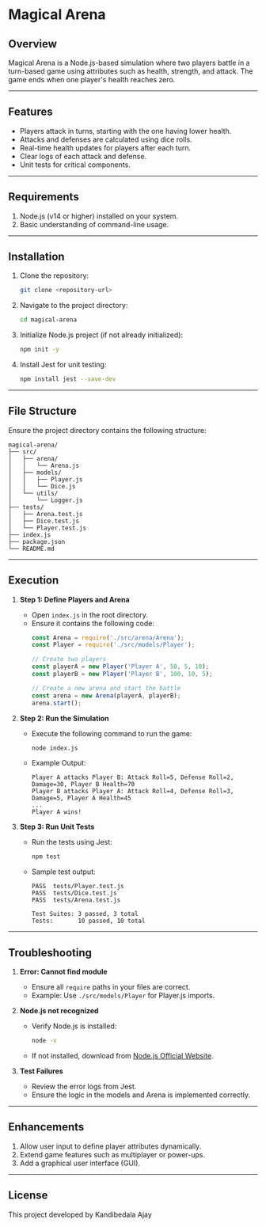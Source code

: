 # Magical Arena

## **Overview**
Magical Arena is a Node.js-based simulation where two players battle in a turn-based game using attributes such as health, strength, and attack. The game ends when one player's health reaches zero.

---

## **Features**
- Players attack in turns, starting with the one having lower health.
- Attacks and defenses are calculated using dice rolls.
- Real-time health updates for players after each turn.
- Clear logs of each attack and defense.
- Unit tests for critical components.

---

## **Requirements**
1. Node.js (v14 or higher) installed on your system.
2. Basic understanding of command-line usage.

---

## **Installation**
1. Clone the repository:
   ```bash
   git clone <repository-url>
   ```

2. Navigate to the project directory:
   ```bash
   cd magical-arena
   ```

3. Initialize Node.js project (if not already initialized):
   ```bash
   npm init -y
   ```

4. Install Jest for unit testing:
   ```bash
   npm install jest --save-dev
   ```

---

## **File Structure**
Ensure the project directory contains the following structure:
```
magical-arena/
├── src/
│   ├── arena/
│   │   └── Arena.js
│   ├── models/
│   │   ├── Player.js
│   │   └── Dice.js
│   └── utils/
│       └── Logger.js
├── tests/
│   ├── Arena.test.js
│   ├── Dice.test.js
│   └── Player.test.js
├── index.js
├── package.json
└── README.md
```

---

## **Execution**

1. **Step 1: Define Players and Arena**
   - Open `index.js` in the root directory.
   - Ensure it contains the following code:
     ```javascript
     const Arena = require('./src/arena/Arena');
     const Player = require('./src/models/Player');

     // Create two players
     const playerA = new Player('Player A', 50, 5, 10);
     const playerB = new Player('Player B', 100, 10, 5);

     // Create a new arena and start the battle
     const arena = new Arena(playerA, playerB);
     arena.start();
     ```

2. **Step 2: Run the Simulation**
   - Execute the following command to run the game:
     ```bash
     node index.js
     ```

   - Example Output:
     ```
     Player A attacks Player B: Attack Roll=5, Defense Roll=2, Damage=30, Player B Health=70
     Player B attacks Player A: Attack Roll=4, Defense Roll=3, Damage=5, Player A Health=45
     ...
     Player A wins!
     ```

3. **Step 3: Run Unit Tests**
   - Run the tests using Jest:
     ```bash
     npm test
     ```

   - Sample test output:
     ```
     PASS  tests/Player.test.js
     PASS  tests/Dice.test.js
     PASS  tests/Arena.test.js

     Test Suites: 3 passed, 3 total
     Tests:       10 passed, 10 total
     ```

---

## **Troubleshooting**
1. **Error: Cannot find module**
   - Ensure all `require` paths in your files are correct.
   - Example: Use `./src/models/Player` for Player.js imports.

2. **Node.js not recognized**
   - Verify Node.js is installed:
     ```bash
     node -v
     ```
   - If not installed, download from [Node.js Official Website](https://nodejs.org/).

3. **Test Failures**
   - Review the error logs from Jest.
   - Ensure the logic in the models and Arena is implemented correctly.

---

## **Enhancements**
1. Allow user input to define player attributes dynamically.
2. Extend game features such as multiplayer or power-ups.
3. Add a graphical user interface (GUI).

---

## **License**
This project developed by Kandibedala Ajay